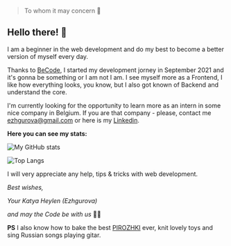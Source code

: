 > To whom it may concern 👀

## Hello there! 👋

I am a beginner in the web development and do my best to become a better version of myself every day. 

Thanks to [BeCode](https://github.com/becodeorg), I started my development jorney in September 2021 and it's gonna be something or I am not I am. 
I see myself more as a Frontend, I like how everything looks, you know, but I also got known of Backend and understand the core. 

I'm currently looking for the opportunity to learn more as an intern in some nice company in Belgium. 
If you are that company - please, contact me ezhgurova@gmail.com or here is my [Linkedin](https://www.linkedin.com/in/katyaheylen/). 

**Here you can see my stats:**

![My GitHub stats](https://github-readme-stats.vercel.app/api?username=KatyaHeylen&theme=tokyonight&show_icons=true&count_private=true&hide=stars)

![Top Langs](https://github-readme-stats.vercel.app/api/top-langs/?username=KatyaHeylen&theme=tokyonight&show_icons=true&count_private=true)

I will very appreciate any help, tips & tricks with web development. 



_Best wishes,_

_Your Katya Heylen (Ezhgurova)_

_and may the Code be with us_ 👩‍💻


**PS** I also know how to bake the best [PIROZHKI](https://en.wikipedia.org/wiki/Pirozhki) ever, knit lovely toys and sing Russian songs playing gitar. 




